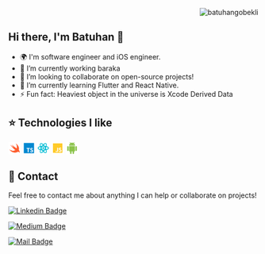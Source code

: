 
<p align="right"> <img src="https://komarev.com/ghpvc/?username=batuhangobekli" alt="batuhangobekli" /> </p>

## Hi there, I'm Batuhan 👋 
- 🌍  I'm software engineer and iOS engineer.
- 🔭  I’m currently working baraka
- 👯  I’m looking to collaborate on open-source projects!
- 🌱  I’m currently learning Flutter and React Native.
- ⚡   Fun fact: Heaviest object in the universe is Xcode Derived Data

## ⭐️ Technologies I like
<p align="left">
<img src="https://github.com/PKief/vscode-material-icon-theme/blob/main/icons/swift.svg" alt="swift" width="25" height="25" />
<img src="https://github.com/PKief/vscode-material-icon-theme/blob/main/icons/typescript.svg" alt="typescript" width="25" height="25" />
<img src="https://github.com/PKief/vscode-material-icon-theme/blob/main/icons/react.svg" alt="reacy" width="25" height="25" />
<img src="https://github.com/PKief/vscode-material-icon-theme/blob/main/icons/javascript.svg" alt="javascript" width="25" height="25" />
<img src="https://github.com/PKief/vscode-material-icon-theme/blob/main/icons/android.svg" alt="android" width="25" height="25" />

## 📌 Contact
Feel free to contact me about anything I can help or collaborate on projects!<br>

[![Linkedin Badge](https://img.shields.io/badge/linkedin-%230077B5.svg?&style=for-the-badge&logo=linkedin&logoColor=white)](https://www.linkedin.com/in/batuhan-göbekli-660161203/)

[![Medium Badge](https://img.shields.io/badge/medium-%230054B5.svg?&style=for-the-badge&logo=medium&logoColor=white)](https://batuhangobekli.medium.com)

[![Mail Badge](https://img.shields.io/badge/email-c14438?style=for-the-badge&logo=Gmail&logoColor=white&link=mailto:batuhangobekli@gmail.com)](mailto:batuhangobekli@gmail.com)

